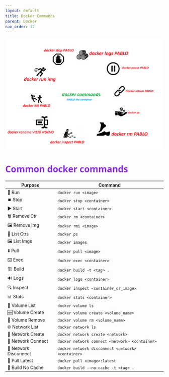 ```yaml
---
layout: default
title: Docker Commands
parent: Docker
nav_order: 12
---
```


![alt text](images\DockerCommandImages.png)

# <span style="color: blueviolet;Font-family: Segoe UI, sans-serif;">Common docker commands</span>


| Purpose         | Command                                      |
|--------------|----------------------------------------------|
| 🏃 Run       | `docker run <image>`                         |
| ⏹️ Stop      | `docker stop <container>`                    |
| ▶️ Start     | `docker start <container>`                   |
| 🗑️ Remove Ctr| `docker rm <container>`                      |
| 🖼️ Remove Img| `docker rmi <image>`                         |
| 📃 List Ctrs | `docker ps`                                  |
| 🖼️ List Imgs | `docker images`                              |
| ⬇️ Pull      | `docker pull <image>`                        |
| ⌨️ Exec      | `docker exec <container>`                    |
| 🏗️ Build     | `docker build -t <tag> .`                   |
| 🔊 Logs      | `docker logs <container>`                    |
| 🔍 Inspect   | `docker inspect <container_or_image>`        |
| 📊 Stats     | `docker stats <container>`                   |
| 📁 Volume List| `docker volume ls`                          |
| 🆕 Volume Create| `docker volume create <volume_name>`       |
| 🚮 Volume Remove| `docker volume rm <volume_name>`          |
| 🌐 Network List | `docker network ls`                       |
| 🌉 Network Create| `docker network create <network>`        |
| 📡 Network Connect| `docker network connect <network> <container>` |
| 🔌 Network Disconnect| `docker network disconnect <network> <container>` |
| 🔄 Pull Latest | `docker pull <image>:latest`               |
| 🚫 Build No Cache| `docker build --no-cache -t <tag> .`     |
